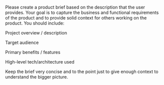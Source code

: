 Please create a product brief based on the description that the user provides. Your goal is to capture the business and functional requirements of the product and to provide solid context for others working on the product. You should include:

Project overview / description

Target audience

Primary benefits / features

High-level tech/architecture used

Keep the brief very concise and to the point just to give enough context to understand the bigger picture.